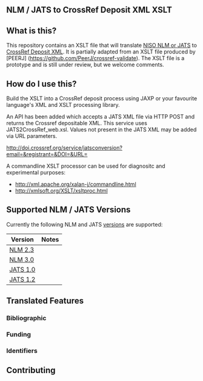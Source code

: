 ## NLM / JATS to CrossRef Deposit XML XSLT

## What is this?

This repository contains an XSLT file that will translate [NISO NLM or JATS](http://jats.nlm.nih.gov/versions.html)
to [CrossRef Deposit XML](http://help.crossref.org/deposit_schema). It is partially adapted from an XSLT file produced by [PEERJ] (https://github.com/PeerJ/crossref-validate). The XSLT file is a prototype and is still under review, but we welcome comments. 

## How do I use this?

Build the XSLT into a CrossRef deposit process using JAXP or your favourite language's XML and XSLT processing library.

An API has been added which accepts a JATS XML file via HTTP POST and returns the Crossref depositable XML. This service uses JATS2CrossRef_web.xsl. Values not present in the JATS XML may be added via URL parameters.

http://doi.crossref.org/service/jatsconversion?email=&registrant=&DOI=&URL=

A commandline XSLT processor can be used for diagnositc and experimental purposes:

- http://xml.apache.org/xalan-j/commandline.html
- http://xmlsoft.org/XSLT/xsltproc.html

## Supported NLM / JATS Versions

Currently the following NLM and JATS [versions](http://jats.nlm.nih.gov/versions.html) are supported:

| Version  | Notes   |
|----------|---------|
| [NLM 2.3](http://dtd.nlm.nih.gov/2.3/) |         |
| [NLM 3.0](http://dtd.nlm.nih.gov/3.0/) |         |
| [JATS 1.0](http://jats.nlm.nih.gov/1.0/) |         |
| [JATS 1.2](http://ftp.ncbi.nlm.nih.gov/pub/jats/publishing/1.2d2/) |   |


## Translated Features

###  Bibliographic

###  Funding

###  Identifiers

## Contributing


